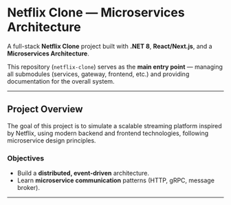 # Netflix Clone — Microservices Architecture

A full-stack **Netflix Clone** project built with **.NET 8**, **React/Next.js**, and a **Microservices Architecture**.

This repository (`netflix-clone`) serves as the **main entry point** — managing all submodules (services, gateway, frontend, etc.) and providing documentation for the overall system.

---

## Project Overview

The goal of this project is to simulate a scalable streaming platform inspired by Netflix, using modern backend and frontend technologies, following microservice design principles.

### Objectives

- Build a **distributed, event-driven** architecture.
- Learn **microservice communication** patterns (HTTP, gRPC, message broker).

---
